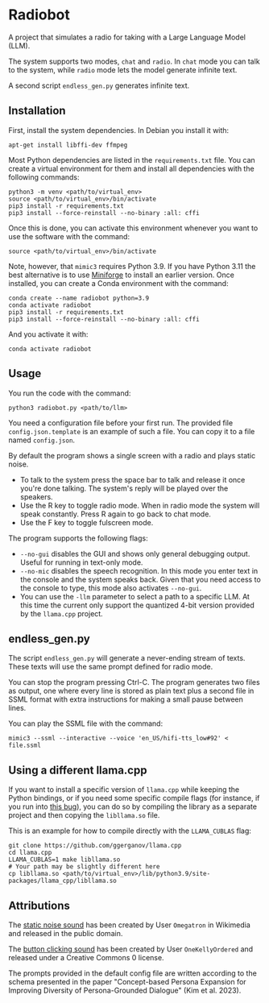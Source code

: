 Radiobot
========
A project that simulates a radio for taking with a Large Language Model (LLM).

The system supports two modes, `chat` and `radio`. In `chat` mode you can talk
to the system, while `radio` mode lets the model generate infinite text.

A second script `endless_gen.py` generates infinite text.

Installation
------------
First, install the system dependencies. In Debian you install it with:

```
apt-get install libffi-dev ffmpeg
```

Most Python dependencies are listed in the `requirements.txt` file.
You can create a virtual environment for them and install all dependencies
with the following commands:

```
python3 -m venv <path/to/virtual_env>
source <path/to/virtual_env>/bin/activate
pip3 install -r requirements.txt
pip3 install --force-reinstall --no-binary :all: cffi
```

Once this is done, you can activate this environment whenever you want to use
the software with the command:

```
source <path/to/virtual_env>/bin/activate
```

Note, however, that `mimic3` requires Python 3.9. If you have Python 3.11 the
best alternative is to use [Miniforge](https://github.com/conda-forge/miniforge)
to install an earlier version.
Once installed, you can create a Conda environment with the command:

```
conda create --name radiobot python=3.9
conda activate radiobot
pip3 install -r requirements.txt
pip3 install --force-reinstall --no-binary :all: cffi
```

And you activate it with:

```
conda activate radiobot
```

Usage
-----
You run the code with the command:

```
python3 radiobot.py <path/to/llm>
```

You need a configuration file before your first run. The provided file
`config.json.template` is an example of such a file. You can copy it to a
file named `config.json`.

By default the program shows a single screen with a radio and plays static
noise. 

  * To talk to the system press the space bar to talk and release it once
    you're done talking. The system's reply will be played over the speakers.
  * Use the R key to toggle radio mode. When in radio mode the system will
    speak constantly. Press R again to go back to chat mode.
  * Use the F key to toggle fulscreen mode.

The program supports the following flags:

  * `--no-gui` disables the GUI and shows only general debugging output.
    Useful for running in text-only mode.
  * `--no-mic` disables the speech recognition. In this mode you enter text
    in the console and the system speaks back. Given that you need access to
    the console to type, this mode also activates `--no-gui`.
  * You can use the `-llm` parameter to select a path to a specific LLM. At this
    time the current only support the quantized 4-bit version provided by the
    `llama.cpp` project.


endless_gen.py
--------------
The script `endless_gen.py` will generate a never-ending stream of texts.
These texts will use the same prompt defined for radio mode.

You can stop the program pressing Ctrl-C. The program generates two files as
output, one where every line is stored as plain text plus a second file in
SSML format with extra instructions for making a small pause between
lines.

You can play the SSML file with the command:

```
mimic3 --ssml --interactive --voice 'en_US/hifi-tts_low#92' < file.ssml
```

Using a different llama.cpp
---------------------------
If you want to install a specific version of `llama.cpp` while keeping
the Python bindings, or if you need some specific compile flags
(for instance, if you run into
[this bug](https://github.com/ggerganov/whisper.cpp/issues/876)),
you can do so by compiling the library as a separate project and then
copying the `libllama.so` file.

This is an example for how to compile directly with the `LLAMA_CUBLAS`
flag:

```
git clone https://github.com/ggerganov/llama.cpp
cd llama.cpp
LLAMA_CUBLAS=1 make libllama.so
# Your path may be slightly different here
cp libllama.so <path/to/virtual_env>/lib/python3.9/site-packages/llama_cpp/libllama.so
```

Attributions
------------
The [static noise sound](https://commons.wikimedia.org/wiki/File:Gray_noise.ogg)
has been created by User `Omegatron` in Wikimedia 
and released in the public domain.

The [button clicking sound](https://freesound.org/people/OneKellyOrdered/sounds/624631/)
has been created by User `OneKellyOrdered` and released under a
Creative Commons 0 license.

The prompts provided in the default config file are written according to the
schema presented in the paper "Concept-based Persona Expansion for
Improving Diversity of Persona-Grounded Dialogue" (Kim et al. 2023).
